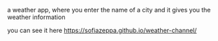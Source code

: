a weather app, where you enter the name of a city and it gives you the weather information

you can see it here https://sofiazeppa.github.io/weather-channel/
